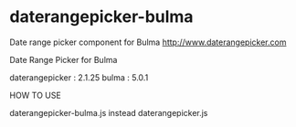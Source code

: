 # daterangepicker-bulma
Date range picker component for Bulma http://www.daterangepicker.com

Date Range Picker for Bulma

daterangepicker : 2.1.25 
bulma : 5.0.1

HOW TO USE

daterangepicker-bulma.js instead daterangepicker.js
